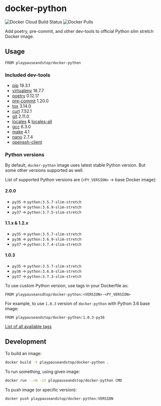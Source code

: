 # docker-python

![Docker Cloud Build Status](https://img.shields.io/docker/cloud/build/playpauseandstop/docker-python.svg)
![Docker Pulls](https://img.shields.io/docker/pulls/playpauseandstop/docker-python.svg)

Add poetry, pre-commit, and other dev-tools to official Python slim stretch
Docker image.

## Usage

```
FROM playpauseandstop/docker-python
```

### Included dev-tools

- [pip](https://pip.pypa.io) 19.3.1
- [virtualenv](https://virtualenv.pypa.io) 16.7.7
- [poetry](https://poetry.eustace.io) 0.12.17
- [pre-commit](https://pre-commit.com) 1.20.0
- [tox](https://tox.readthedocs.io/) 3.14.0
- [curl](https://curl.haxx.se) 7.52.1
- [git](https://git-scm.com) 2.11.0
- [locales](https://packages.debian.org/stretch/locales) &
  [locales-all](https://packages.debian.org/stretch/locales-all)
- [gcc](https://gcc.gnu.org) 6.3.0
- [make](https://www.gnu.org/software/make) 4.1
- [nano](https://www.nano-editor.org) 2.7.4
- [openssh-client](https://packages.debian.org/stretch/openssh-client)

### Python versions

By default, `docker-python` image uses latest stable Python version. But some
other versions supported as well.

List of supported Python versions are (`<PY_VERSION>` -> base Docker image):

#### 2.0.0

- `py35` -> `python:3.5.7-slim-stretch`
- `py36` -> `python:3.6.9-slim-stretch`
- `py37` -> `python:3.7.5-slim-stretch`

#### 1.1.x & 1.2.x

- `py35` -> `python:3.5.7-slim-stretch`
- `py36` -> `python:3.6.9-slim-stretch`
- `py37` -> `python:3.7.4-slim-stretch`

#### 1.0.3

- `py35` -> `python:3.5.7-slim-stretch`
- `py36` -> `python:3.6.8-slim-stretch`
- `py37` -> `python:3.7.3-slim-stretch`

To use custom Python version, use tags in your Dockerfile as:

```
FROM playpauseansdtop/docker-python:<VERSION>-<PY_VERSION>
```

For example, to use `1.0.3` version of `docker-python` with Python 3.6 base
image:

```
FROM playpauseandstop/docker-python:1.0.3-py36
```

[List of all available tags](https://hub.docker.com/r/playpauseandstop/docker-python/tags)

## Development

To build an image:

```bash
docker build -t playpauseandstop/docker-python .
```

To run something, using given image:

```bash
docker run --rm -it playpauseandstop/docker-python CMD
```

To push image (or specific version):

```bash
docker push playpauseandstop/docker-python:VERSION
```
